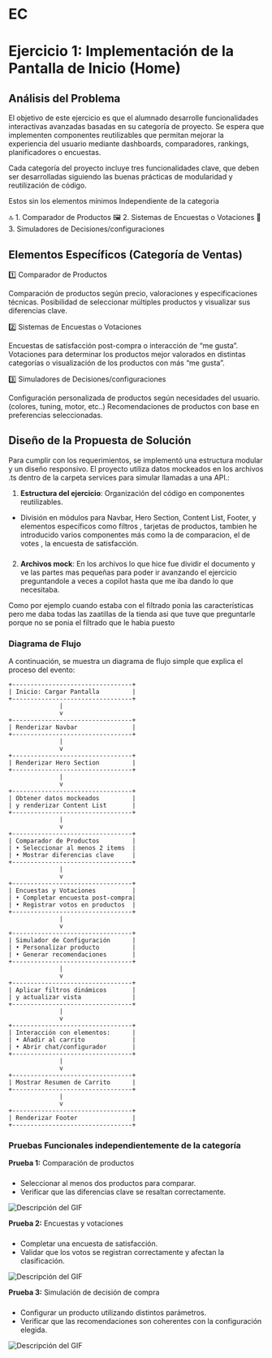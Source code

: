 # EC

# Ejercicio 1:  Implementación de la Pantalla de Inicio (Home)

## Análisis del Problema
El objetivo de este ejercicio es que el alumnado desarrolle funcionalidades interactivas avanzadas basadas en su categoría de proyecto. Se espera que implementen componentes reutilizables que permitan mejorar la experiencia del usuario mediante dashboards, comparadores, rankings, planificadores o encuestas.

Cada categoría del proyecto incluye tres funcionalidades clave, que deben ser desarrolladas siguiendo las buenas prácticas de modularidad y reutilización de código.


Estos sin los elementos mínimos Independiente de la categoria

🔝 1. Comparador de Productos
🖼️ 2. Sistemas de Encuestas o Votaciones
📄 3.  Simuladores de Decisiones/configuraciones


## Elementos Específicos (Categoría de Ventas)

1️⃣ Comparador de Productos

Comparación de productos según precio, valoraciones y especificaciones técnicas.
Posibilidad de seleccionar múltiples productos y visualizar sus diferencias clave.

2️⃣ Sistemas de Encuestas o Votaciones

Encuestas de satisfacción post-compra o interacción de “me gusta”.
Votaciones para determinar los productos mejor valorados en distintas categorías o visualización de los productos con más “me gusta”.

3️⃣ Simuladores de Decisiones/configuraciones

Configuración personalizada de productos según necesidades del usuario. (colores, tuning, motor, etc..)
Recomendaciones de productos con base en preferencias seleccionadas.


## Diseño de la Propuesta de Solución
Para cumplir con los requerimientos, se implementó una estructura modular y un diseño responsivo. El proyecto utiliza datos mockeados en los archivos .ts dentro de la carpeta services para simular llamadas a una API.:

1. **Estructura del ejercicio**: Organización del código en componentes reutilizables.

- División en módulos para Navbar, Hero Section, Content List, Footer, y elementos específicos como filtros , tarjetas de productos, tambien he introducido varios componentes más como la de comparacion, el de votes , la encuesta de satisfacción.

###

2. **Archivos mock**: En los archivos lo que hice fue dividir el documento y ve las partes mas pequeñas para poder ir avanzando el ejercicio preguntandole a veces a copilot  hasta que me iba dando lo que necesitaba.

Como por ejemplo cuando estaba con el filtrado ponia las características pero me daba todas las zaatillas de la tienda asi que tuve que preguntarle porque no se ponia el filtrado que le habia puesto
###

### Diagrama de Flujo
A continuación, se muestra un diagrama de flujo simple que explica el proceso del evento:

```plaintext
+---------------------------------+
| Inicio: Cargar Pantalla         |
+---------------------------------+
              |
              v
+---------------------------------+
| Renderizar Navbar               |
+---------------------------------+
              |
              v
+---------------------------------+
| Renderizar Hero Section         |
+---------------------------------+
              |
              v
+---------------------------------+
| Obtener datos mockeados         |
| y renderizar Content List       |
+---------------------------------+
              |
              v
+---------------------------------+
| Comparador de Productos         |
| • Seleccionar al menos 2 items  |
| • Mostrar diferencias clave     |
+---------------------------------+
              |
              v
+---------------------------------+
| Encuestas y Votaciones          |
| • Completar encuesta post-compra|
| • Registrar votos en productos  |
+---------------------------------+
              |
              v
+---------------------------------+
| Simulador de Configuración      |
| • Personalizar producto         |
| • Generar recomendaciones       |
+---------------------------------+
              |
              v
+---------------------------------+
| Aplicar filtros dinámicos       |
| y actualizar vista              |
+---------------------------------+
              |
              v
+---------------------------------+
| Interacción con elementos:      |
| • Añadir al carrito             |
| • Abrir chat/configurador       |
+---------------------------------+
              |
              v
+---------------------------------+
| Mostrar Resumen de Carrito      |
+---------------------------------+
              |
              v
+---------------------------------+
| Renderizar Footer               |
+---------------------------------+

```

### Pruebas Funcionales independientemente de la categoría

**Prueba 1:**  Comparación de productos
###
- Seleccionar al menos dos productos para comparar.
- Verificar que las diferencias clave se resaltan correctamente.

![Descripción del GIF](./recursos/gifEjc1.gif)

**Prueba 2:**  Encuestas y votaciones
###
- Completar una encuesta de satisfacción.
- Validar que los votos se registran correctamente y afectan la clasificación.

![Descripción del GIF](./recursos/gifEjc2.gif)

**Prueba 3:**  Simulación de decisión de compra
###
- Configurar un producto utilizando distintos parámetros.
- Verificar que las recomendaciones son coherentes con la configuración elegida.

![Descripción del GIF](./recursos/gifEjc3.gif)
